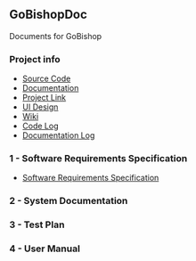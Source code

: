 ## GoBishopDoc
Documents for GoBishop

### Project info  
- [Source Code](https://github.com/Grindewald1900/GoBishop)
- [Documentation](https://github.com/Grindewald1900/GoBishopDoc)  
- [Project Link](https://github.com/users/Grindewald1900/projects/1)  
- [UI Design](https://modao.cc/app/bf7be61ff0e1f171e19bac028d956ae97024a14c?simulator_type=device&sticky#screen=skj7molhzbzw9q0)
- [Wiki]()
- [Code Log](https://github.com/Grindewald1900/GoBishop/commits)
- [Documentation Log](https://github.com/Grindewald1900/GoBishopDoc/commits)

### 1 - Software Requirements Specification 
- [Software Requirements Specification](https://github.com/Grindewald1900/GoBishopDoc/blob/main/Requirement/Software%20Requirements%20Specification.md)

### 2 - System Documentation


### 3 - Test Plan



### 4 - User Manual

